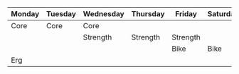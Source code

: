 | Monday | Tuesday | Wednesday | Thursday | Friday | Saturday | Sunday |  
| ---- | ---- | ---- | ---- | ---- | ---- | ---- |  
| Core | Core | Core |  |  |  |  |
|  |  | Strength | Strength | Strength |  |  |
|  |  |  |  | Bike | Bike | Bike |
| Erg |  |  |  |  |  | Bike |